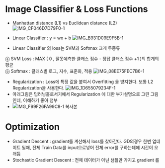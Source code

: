 # Image Classifier & Loss Functions

- Manhattan distance (L1) vs Euclidean distance (L2)
![IMG_CF046D7D79F0-1](https://user-images.githubusercontent.com/98244339/150664933-7639c166-8340-4ca6-92d4-1f8f8918510a.jpeg)


- Linear Classifier : y = wx + b
![IMG_B931D09E9F5B-1](https://user-images.githubusercontent.com/98244339/150664945-1222acc0-fba4-490b-a1ce-92eb764a7529.jpeg)


- Linear Classifier 의 loss는 SVM과 Softmax 크게 두종류

ⓐ SVM Loss : MAX ( 0 , 잘못예측한 클래스 점수 - 정답 클래스 점수 +1 )의 합계의 평균 <br /> 
ⓑ Softmax : 클래스별 로그, 지수, 표준화, 적용
![IMG_08EE75FEC7B6-1](https://user-images.githubusercontent.com/98244339/150665381-cc7e1b2b-f622-463b-98b4-ca23508c7cd2.jpeg)


- Regularization : Loss에 특정 값을 붙여서 Overfitting 을 방지한다. 
보통 L2 Regularization을 사용한다. 
![IMG_1D655079234F-1](https://user-images.githubusercontent.com/98244339/150665307-7b5fc5b4-0dc9-470b-8fd7-27969843164b.jpeg)
- 아래그림은 딥러닝홀로서기에서 Regularization 에 대한 부가설명으로 그린 그림인데, 이해하기 좋아 첨부
- ![IMG_F99F26FA99C8-1 복사본](https://user-images.githubusercontent.com/98244339/150665662-fd69d119-430e-41eb-9ba4-8beff355736e.jpeg)


# Optimization
- Gradient Descent : gradient를 계산해서 loss를 찾아간다. GD의경우 한번 업데이트 될때, 전체 Train Data를 input으로넣어 전체 error를 구하는데에 시간이 오래듬
- Stochastic Gradient Descent : 전체 데이터가 아닌 샘플만 가지고 gradient 를 

